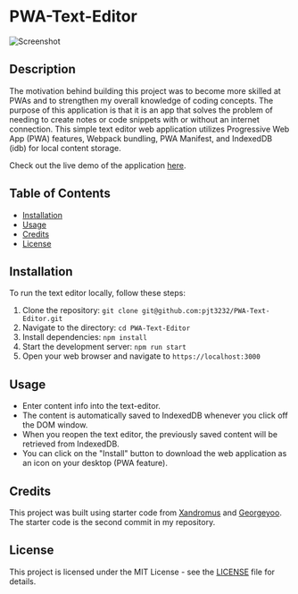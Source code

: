 # PWA-Text-Editor

![Screenshot](screenshot.png)

## Description
The motivation behind building this project was to become more skilled at PWAs and to strengthen my overall knowledge of coding concepts. The purpose of this application is that it is an app that solves the problem of needing to create notes or code snippets with or without an internet connection. This simple text editor web application utilizes Progressive Web App (PWA) features, Webpack bundling, PWA Manifest, and IndexedDB (idb) for local content storage.

Check out the live demo of the application [here](https://deployed-app4243234.com).

## Table of Contents
- [Installation](#installaton)
- [Usage](#usage)
- [Credits](#credits)
- [License](#license)

## Installation
To run the text editor locally, follow these steps:
1. Clone the repository: `git clone git@github.com:pjt3232/PWA-Text-Editor.git`
2. Navigate to the directory: `cd PWA-Text-Editor`
3. Install dependencies: `npm install`
4. Start the development server: `npm run start`
5. Open your web browser and navigate to `https://localhost:3000`

## Usage
- Enter content info into the text-editor.
- The content is automatically saved to IndexedDB whenever you click off the DOM window.
- When you reopen the text editor, the previously saved content will be retrieved from IndexedDB.
- You can click on the "Install" button to download the web application as an icon on your desktop (PWA feature).

## Credits
This project was built using starter code from [Xandromus](https://github.com/coding-boot-camp/cautious-meme) and [Georgeyoo](https://github.com/coding-boot-camp/cautious-meme). The starter code is the second commit in my repository.

## License
This project is licensed under the MIT License - see the [LICENSE](LICENSE) file for details.
